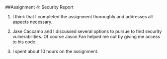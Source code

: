 ##Assignment 4: Security Report

1. I think that I completed the assignment thoroughly and addresses all aspects necessary.

2. Jake Caccamo and I discussed several options to pursue to find security vulnerabilities. Of course Jason Fan helped me out by giving me access to his code.

3. I spent about 10 hours on the assignment.
